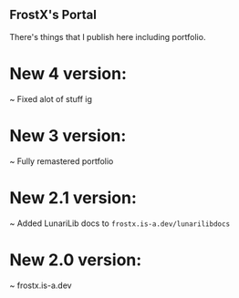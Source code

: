 ## FrostX's Portal
There's things that I publish here including portfolio.

# New 4 version:
~ Fixed alot of stuff ig

# New 3 version:
~ Fully remastered portfolio

# New 2.1 version:
~ Added LunariLib docs to `frostx.is-a.dev/lunarilibdocs`

# New 2.0 version:
~ frostx.is-a.dev
